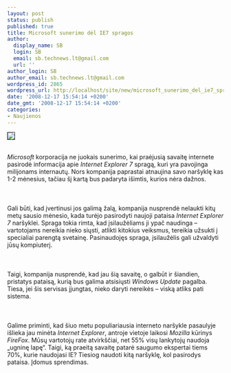 ```yaml
---
layout: post
status: publish
published: true
title: Microsoft sunerimo dėl IE7 spragos
author:
  display_name: SB
  login: SB
  email: sb.technews.lt@gmail.com
  url: ''
author_login: SB
author_email: sb.technews.lt@gmail.com
wordpress_id: 2865
wordpress_url: http://localhost/site/new/microsoft_sunerimo_del_ie7_spragos/
date: '2008-12-17 15:54:14 +0200'
date_gmt: '2008-12-17 15:54:14 +0200'
categories:
- Naujienos
---
```

<div class="imgright"><img src="http://www.technews.lt/upl/Failai/IE7%20logo.bmp" border="1"></div>
<p><br><i>Microsoft</i> korporacija ne juokais sunerimo, kai praėjusią savaitę internete pasirodė informacija apie <i>Internet Explorer 7</i> spragą, kuri yra pavojinga milijonams internautų. Nors kompanija paprastai atnaujina savo naršyklę kas 1-2 mėnesius, tačiau šį kartą bus padaryta išimtis, kurios nėra dažnos.<br />
<br><br />
<br>Gali būti, kad įvertinusi jos galimą žalą, kompanija nusprendė nelaukti kitų metų sausio mėnesio, kada turėjo pasirodyti naujoji pataisa <i>Internet Explorer 7</i> naršyklei. Spraga tokia rimta, kad įsilaužėliams ji ypač naudinga – vartotojams nereikia nieko siųsti, atlikti kitokius veiksmus, tereikia užsukti į specialiai parengtą svetainę. Pasinaudojęs spraga, įsilaužėlis gali užvaldyti jūsų kompiuterį.<br />
<br><br />
<br>Taigi, kompanija nusprendė, kad jau šią savaitę, o galbūt ir šiandien, pristatys pataisą, kurią bus galima atsisiųsti <i>Windows Update</i> pagalba. Tiesa, jei šis servisas įjungtas, nieko daryti nereikės – viską atliks pati sistema.<br />
<br><br />
<br>Galime priminti, kad šiuo metu populiariausia interneto naršykle pasaulyje išlieka jau minėta <i>Internet Explorer</i>, antroje vietoje laikosi <i>Mozilla</i> kūrinys <i>FireFox</i>. Mūsų vartotojų rate atvirkščiai, net 55% visų lankytojų naudoja „ugninę lapę“. Taigi, ką praeitą savaitę patarė saugumo ekspertai tiems 70%, kurie naudojasi IE? Tiesiog naudoti kitą naršyklę, kol pasirodys pataisa. Įdomus sprendimas.<br />
<br><br />
<br><br />
<br></p>
